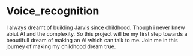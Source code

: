# Voice_recognition
I always dreamt of building Jarvis since childhood. Though i never knew abiut AI and the complexity. 
So this project will be my first step towards a beautifull dream of making an AI which can talk to me. Join me in this journey of making my childhood dream true.

